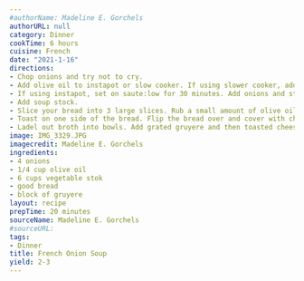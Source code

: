 ```yaml
---
#authorName: Madeline E. Gorchels
authorURL: null
category: Dinner
cookTime: 6 hours
cuisine: French
date: "2021-1-16"
directions:
- Chop onions and try not to cry. 
- Add olive oil to instapot or slow cooker. If using slower cooker, add onions and stir over the next 6 hours on low. 
- If using instapot, set on saute:low for 30 minutes. Add onions and stir frequently. Turn to keep warm and cover for 5.5 hours. 
- Add soup stock. 
- Slice your bread into 3 large slices. Rub a small amount of olive oil on either side of the bread and turn oven on to broil. 
- Toast on one side of the bread. Flip the bread over and cover with cheese. Broil until cheese it's crisp. Slice in half. 
- Ladel out broth into bowls. Add grated gruyere and then toasted cheesy bread. 
image: IMG_3329.JPG
imagecredit: Madeline E. Gorchels
ingredients:
- 4 onions
- 1/4 cup olive oil
- 6 cups vegetable stok
- good bread
- block of gruyere 
layout: recipe
prepTime: 20 minutes
sourceName: Madeline E. Gorchels
#sourceURL: 
tags:
- Dinner
title: French Onion Soup
yield: 2-3
---
```


